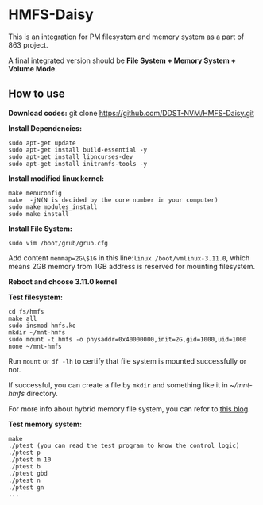 # HMFS-Daisy
This is an integration for PM filesystem and memory system as a part of 863 project.

A final integrated version should be **File System + Memory System + Volume Mode**.

## How to use

**Download codes:** git clone https://github.com/DDST-NVM/HMFS-Daisy.git 

**Install Dependencies:**

```
sudo apt-get update  
sudo apt-get install build-essential -y  
sudo apt-get install libncurses-dev
sudo apt-get install initramfs-tools -y
```

**Install modified linux kernel:**

```
make menuconfig
make  -jN(N is decided by the core number in your computer)
sudo make modules_install  
sudo make install  
```

**Install File System:**

`sudo vim /boot/grub/grub.cfg`

Add content `memmap=2G\$1G` in this line:`linux /boot/vmlinux-3.11.0`,
which means 2GB memory from 1GB address is reserved for mounting filesystem.

**Reboot and choose 3.11.0 kernel**

**Test filesystem:**

```
cd fs/hmfs
make all 
sudo insmod hmfs.ko
mkdir ~/mnt-hmfs
sudo mount -t hmfs -o physaddr=0x40000000,init=2G,gid=1000,uid=1000 none ~/mnt-hmfs
```

Run `mount` or `df -lh` to certify that file system is mounted successfully or not.

If successful, you can create a file by `mkdir` and something like it in *~/mnt-hmfs* directory.

For more info about hybrid memory file system, you can refor to [this blog](http://blog.csdn.net/sunwukong54/article/details/50899191).

**Test memory system:**

```
make
./ptest (you can read the test program to know the control logic)
./ptest p 
./ptest m 10
./ptest b
./ptest gbd
./ptest n
./ptest gn
...
```
